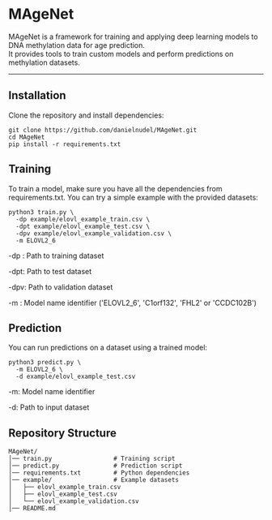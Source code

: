 # MAgeNet

MAgeNet is a framework for training and applying deep learning models to DNA methylation data for age prediction.  
It provides tools to train custom models and perform predictions on methylation datasets.

---

## Installation

Clone the repository and install dependencies:

```
git clone https://github.com/danielnudel/MAgeNet.git
cd MAgeNet
pip install -r requirements.txt
```


## Training

To train a model, make sure you have all the dependencies from requirements.txt.
You can try a simple example with the provided datasets:

```
python3 train.py \
  -dp example/elovl_example_train.csv \
  -dpt example/elovl_example_test.csv \
  -dpv example/elovl_example_validation.csv \
  -m ELOVL2_6
```

-dp : Path to training dataset

-dpt: Path to test dataset

-dpv: Path to validation dataset

-m : Model name identifier ('ELOVL2_6', 'C1orf132', 'FHL2' or 'CCDC102B')

## Prediction
You can run predictions on a dataset using a trained model:

```
python3 predict.py \
  -m ELOVL2_6 \
  -d example/elovl_example_test.csv
```

-m: Model name identifier

-d: Path to input dataset


## Repository Structure

```
MAgeNet/
│── train.py                 # Training script
│── predict.py               # Prediction script
│── requirements.txt         # Python dependencies
│── example/                 # Example datasets
│   ├── elovl_example_train.csv
│   ├── elovl_example_test.csv
│   └── elovl_example_validation.csv
│── README.md
```